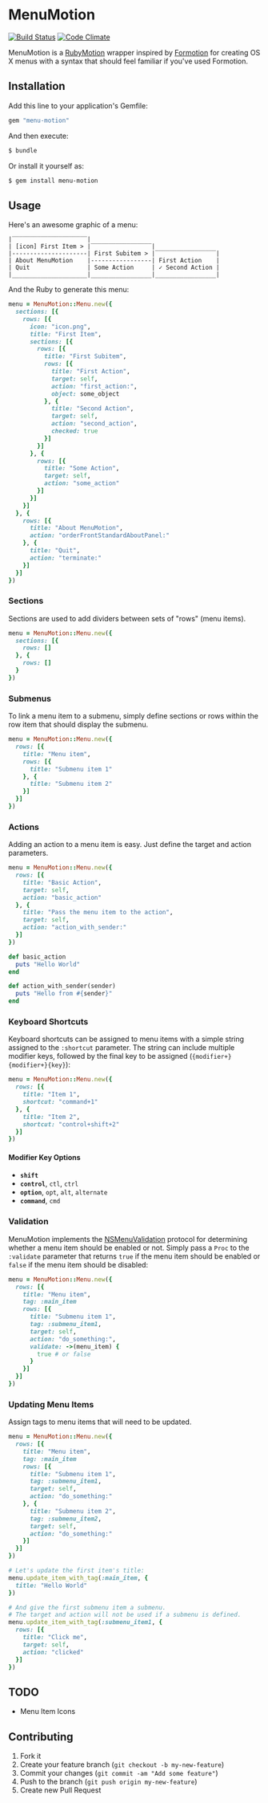 # MenuMotion

[![Build Status](https://travis-ci.org/codelation/menu-motion.svg)](https://travis-ci.org/codelation/menu-motion)
[![Code Climate](https://codeclimate.com/github/codelation/menu-motion.png)](https://codeclimate.com/github/codelation/menu-motion)

MenuMotion is a [RubyMotion](http://www.rubymotion.com) wrapper inspired by [Formotion](https://github.com/clayallsopp/formotion) for creating OS X menus with a syntax that should feel familiar if you've used Formotion.

## Installation

Add this line to your application's Gemfile:

```ruby
gem "menu-motion"
```

And then execute:

```sh
$ bundle
```

Or install it yourself as:

```sh
$ gem install menu-motion
```

## Usage

Here's an awesome graphic of a menu:

```
|‾‾‾‾‾‾‾‾‾‾‾‾‾‾‾‾‾‾‾‾‾|
| [icon] First Item > |‾‾‾‾‾‾‾‾‾‾‾‾‾‾‾‾‾|
|---------------------| First Subitem > |‾‾‾‾‾‾‾‾‾‾‾‾‾‾‾‾‾|
| About MenuMotion    |-----------------| First Action    |
| Quit                | Some Action     | ✓ Second Action |
|_____________________|_________________|_________________|
```

And the Ruby to generate this menu:

```ruby
menu = MenuMotion::Menu.new({
  sections: [{
    rows: [{
      icon: "icon.png",
      title: "First Item",
      sections: [{
        rows: [{
          title: "First Subitem",
          rows: [{
            title: "First Action",
            target: self,
            action: "first_action:",
            object: some_object
          }, {
            title: "Second Action",
            target: self,
            action: "second_action",
            checked: true
          }]
        }]
      }, {
        rows: [{
          title: "Some Action",
          target: self,
          action: "some_action"
        }]
      }]
    }]
  }, {
    rows: [{
      title: "About MenuMotion",
      action: "orderFrontStandardAboutPanel:"
    }, {
      title: "Quit",
      action: "terminate:"
    }]
  }]
})
```

### Sections

Sections are used to add dividers between sets of "rows" (menu items).

```ruby
menu = MenuMotion::Menu.new({
  sections: [{
    rows: []
  }, {
    rows: []
  }
})
```

### Submenus

To link a menu item to a submenu, simply define sections
or rows within the row item that should display the submenu.

```ruby
menu = MenuMotion::Menu.new({
  rows: [{
    title: "Menu item",
    rows: [{
      title: "Submenu item 1"
    }, {
      title: "Submenu item 2"
    }]
  }]
})
```

### Actions

Adding an action to a menu item is easy. Just define the
target and action parameters.

```ruby
menu = MenuMotion::Menu.new({
  rows: [{
    title: "Basic Action",
    target: self,
    action: "basic_action"
  }, {
    title: "Pass the menu item to the action",
    target: self,
    action: "action_with_sender:"
  }]
})

def basic_action
  puts "Hello World"
end

def action_with_sender(sender)
  puts "Hello from #{sender}"
end
```

### Keyboard Shortcuts

Keyboard shortcuts can be assigned to menu items with a simple string
assigned to the `:shortcut` parameter.
The string can include multiple modifier keys, followed by the final
key to be assigned (`{modifier+}{modifier+}{key}`):

```ruby
menu = MenuMotion::Menu.new({
  rows: [{
    title: "Item 1",
    shortcut: "command+1"
  }, {
    title: "Item 2",
    shortcut: "control+shift+2"
  }]
})
```

#### Modifier Key Options

- **`shift`**
- **`control`**, `ctl`, `ctrl`
- **`option`**, `opt`, `alt`, `alternate`
- **`command`**, `cmd`

### Validation

MenuMotion implements the [NSMenuValidation](https://developer.apple.com/library/mac/documentation/cocoa/reference/applicationkit/Protocols/NSMenuValidation_Protocol/Reference/Reference.html)
protocol for determining whether a menu item should be enabled or not.
Simply pass a `Proc` to the `:validate` parameter that returns `true` if the
menu item should be enabled or `false` if the menu item should be disabled:

```ruby
menu = MenuMotion::Menu.new({
  rows: [{
    title: "Menu item",
    tag: :main_item
    rows: [{
      title: "Submenu item 1",
      tag: :submenu_item1,
      target: self,
      action: "do_something:",
      validate: ->(menu_item) {
        true # or false
      }
    }]
  }]
})
```

### Updating Menu Items

Assign tags to menu items that will need to be updated.

```ruby
menu = MenuMotion::Menu.new({
  rows: [{
    title: "Menu item",
    tag: :main_item
    rows: [{
      title: "Submenu item 1",
      tag: :submenu_item1,
      target: self,
      action: "do_something:"
    }, {
      title: "Submenu item 2",
      tag: :submenu_item2,
      target: self,
      action: "do_something:"
    }]
  }]
})

# Let's update the first item's title:
menu.update_item_with_tag(:main_item, {
  title: "Hello World"
})

# And give the first submenu item a submenu.
# The target and action will not be used if a submenu is defined.
menu.update_item_with_tag(:submenu_item1, {
  rows: [{
    title: "Click me",
    target: self,
    action: "clicked"
  }]
})
```

## TODO

- Menu Item Icons

## Contributing

1. Fork it
2. Create your feature branch (`git checkout -b my-new-feature`)
3. Commit your changes (`git commit -am "Add some feature"`)
4. Push to the branch (`git push origin my-new-feature`)
5. Create new Pull Request
